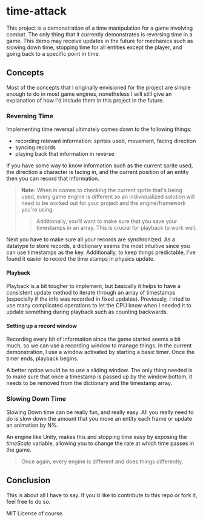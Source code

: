 # time-attack

This project is a demonstration of a time manipulation for a game involving combat. The only thing that it currently demonstrates is reversing time in a game. This demo may receive updates in the future for mechanics such as slowing down time, stopping time for all entities except the player, and going back to a specific point in time.

## Concepts

Most of the concepts that I originally envisioned for the project are simple enough to do in most game engines, nonetheless I will still give an explanation of how I'd include them in this project in the future.

### Reversing Time

Implementing time reversal ultimately comes down to the following things:

 - recording relevant information: sprites used, movement, facing direction
 - syncing records
 - playing back that information in reverse
 
 If you have some way to know information such as the current sprite used, the direction a character is facing in, and the current position of an entity then you can record that information. 
> **Note:** When in comes to checking the current sprite that's being used, every game engine is different so an individualized solution will need to be worked out for your project and the engine/framework you're using.
> > Additionally, you'll want to make sure that you save your timestamps in an array. This  is crucial for playback to work well.

Next you have to make sure all your records are synchronized. As a datatype to store records, a dictionary seems the most intuitive since you can use timestamps as the key. Additionally, to keep things predictable, I've found it easier to record the time stamps in physics update. 

#### Playback
Playback is a bit tougher to implement, but basically it helps to have a consistent update method to iterate through an array of timestamps (especially if the info was recorded in fixed updates). Previously, I tried to use many complicated operations to let the CPU know when I needed it to update something during playback such as counting backwards.

#### Setting up a record window

Recording every bit of information since the game started seems a bit much, so we can use a recording window to manage things. In the current demonstration, I use a window activated by starting a basic timer. Once the timer ends, playback begins.

A better option would be to use a sliding window. The only thing needed is to make sure that once a timestamp is passed up by the window bottom, it needs to be removed from the dictionary and the timestamp array.

### Slowing Down Time
Slowing Down time can be really fun, and really easy. All you really need to do is slow down the amount that you move an entity each frame or update an animation by N%.

An engine like Unity, makes this and stopping time easy by exposing the *timeScale* variable, allowing you to change the rate at which time passes in the game.
> Once again, every engine is different and does things differently.

## Conclusion
This is about all I have to say. If you'd like to contribute to this repo or fork it, feel free to do so.

MIT License of course.
